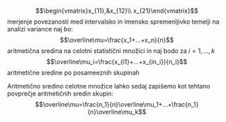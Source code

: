 $$\begin{vmatrix}x_{11},&x_{12}\\ x_{21}\end{vmatrix}$$
merjenje povezanosti med intervalsko in imensko spremenljivko temelji na analizi variance
naj bo:
$$\overline\mu=\frac{x_1+...+x_n}{n}$$
aritmetična sredina na celotni statistični množici in naj bodo za $i=1,...,k$
$$\overline\mu_i=\frac{x_{i1}+...+x_{in_i}}{n_i}$$
aritmetične sredine po posameeznih skupinah

Aritmetično sredino celotne množice lahko sedaj zapišemo kot tehtano povprečje aritmetičnih sredin skupin:
$$\overline\mu=\frac{n_1}{n}\overline\mu_1+...+\frac{n_1}{n}\overline\mu_k$$